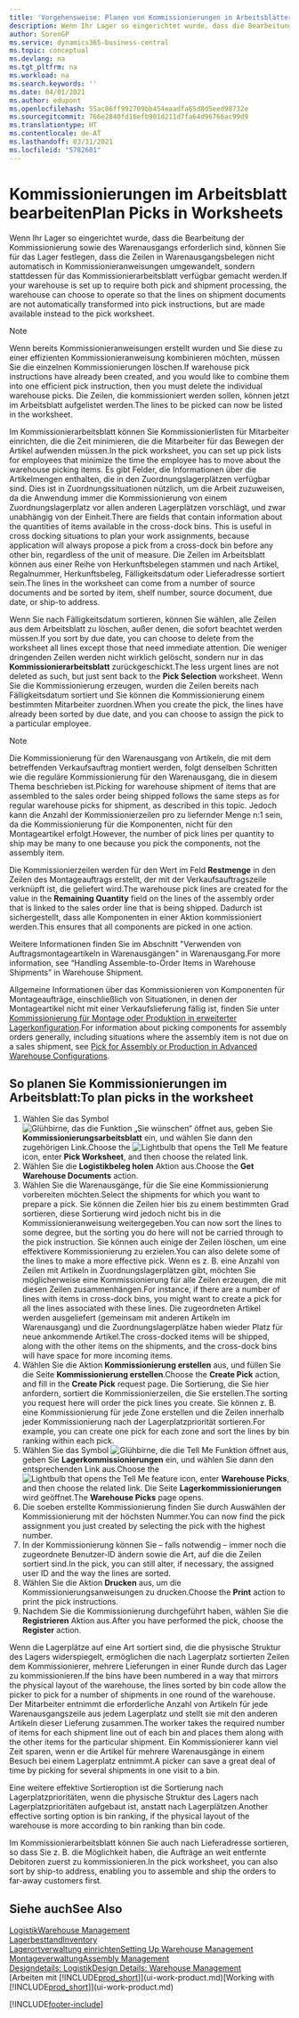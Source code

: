 ```yaml
---
title: 'Vorgehensweise: Planen von Kommissionierungen in Arbeitsblättern | Microsoft Docs'
description: Wenn Ihr Lager so eingerichtet wurde, dass die Bearbeitung der Kommissionierung sowie des Warenausgangs erforderlich sind, können Sie für das Lager festlegen, dass die Zeilen in Warenausgangsbelegen nicht automatisch in Kommissionieranweisungen umgewandelt, sondern stattdessen für das Kommissionierarbeitsblatt verfügbar gemacht werden.
author: SorenGP
ms.service: dynamics365-business-central
ms.topic: conceptual
ms.devlang: na
ms.tgt_pltfrm: na
ms.workload: na
ms.search.keywords: ''
ms.date: 04/01/2021
ms.author: edupont
ms.openlocfilehash: 55ac86ff992709bb454eaadfa65d8d5eed98732e
ms.sourcegitcommit: 766e2840fd16efb901d211d7fa64d96766ac99d9
ms.translationtype: HT
ms.contentlocale: de-AT
ms.lasthandoff: 03/31/2021
ms.locfileid: "5782601"
---
```

# <a name="plan-picks-in-worksheets"></a><span data-ttu-id="2743e-103">Kommissionierungen im Arbeitsblatt bearbeiten</span><span class="sxs-lookup"><span data-stu-id="2743e-103">Plan Picks in Worksheets</span></span>

<span data-ttu-id="2743e-104">Wenn Ihr Lager so eingerichtet wurde, dass die Bearbeitung der Kommissionierung sowie des Warenausgangs erforderlich sind, können Sie für das Lager festlegen, dass die Zeilen in Warenausgangsbelegen nicht automatisch in Kommissionieranweisungen umgewandelt, sondern stattdessen für das Kommissionierarbeitsblatt verfügbar gemacht werden.</span><span class="sxs-lookup"><span data-stu-id="2743e-104">If your warehouse is set up to require both pick and shipment processing, the warehouse can choose to operate so that the lines on shipment documents are not automatically transformed into pick instructions, but are made available instead to the pick worksheet.</span></span>  

> [!NOTE]  
> <span data-ttu-id="2743e-105">Wenn bereits Kommissionieranweisungen erstellt wurden und Sie diese zu einer effizienten Kommissionieranweisung kombinieren möchten, müssen Sie die einzelnen Kommissionierungen löschen.</span><span class="sxs-lookup"><span data-stu-id="2743e-105">If warehouse pick instructions have already been created, and you would like to combine them into one efficient pick instruction, then you must delete the individual warehouse picks.</span></span> <span data-ttu-id="2743e-106">Die Zeilen, die kommissioniert werden sollen, können jetzt im Arbeitsblatt aufgelistet werden.</span><span class="sxs-lookup"><span data-stu-id="2743e-106">The lines to be picked can now be listed in the worksheet.</span></span>  

<span data-ttu-id="2743e-107">Im Kommissionierarbeitsblatt können Sie Kommissionierlisten für Mitarbeiter einrichten, die die Zeit minimieren, die die Mitarbeiter für das Bewegen der Artikel aufwenden müssen.</span><span class="sxs-lookup"><span data-stu-id="2743e-107">In the pick worksheet, you can set up pick lists for employees that minimize the time the employee has to move about the warehouse picking items.</span></span> <span data-ttu-id="2743e-108">Es gibt Felder, die Informationen über die Artikelmengen enthalten, die in den Zuordnungslagerplätzen verfügbar sind. Dies ist in Zuordnungssituationen nützlich, um die Arbeit zuzuweisen, da die Anwendung immer die Kommissionierung von einem Zuordnungslagerplatz vor allen anderen Lagerplätzen vorschlägt, und zwar unabhängig von der Einheit.</span><span class="sxs-lookup"><span data-stu-id="2743e-108">There are fields that contain information about the quantities of items available in the cross-dock bins. This is useful in cross docking situations to plan your work assignments, because application will always propose a pick from a cross-dock bin before any other bin, regardless of the unit of measure.</span></span> <span data-ttu-id="2743e-109">Die Zeilen im Arbeitsblatt können aus einer Reihe von Herkunftsbelegen stammen und nach Artikel, Regalnummer, Herkunftsbeleg, Fälligkeitsdatum oder Lieferadresse sortiert sein.</span><span class="sxs-lookup"><span data-stu-id="2743e-109">The lines in the worksheet can come from a number of source documents and be sorted by item, shelf number, source document, due date, or ship-to address.</span></span>  

<span data-ttu-id="2743e-110">Wenn Sie nach Fälligkeitsdatum sortieren, können Sie wählen, alle Zeilen aus dem Arbeitsblatt zu löschen, außer denen, die sofort beachtet werden müssen.</span><span class="sxs-lookup"><span data-stu-id="2743e-110">If you sort by due date, you can choose to delete from the worksheet all lines except those that need immediate attention.</span></span> <span data-ttu-id="2743e-111">Die weniger dringenden Zeilen werden nicht wirklich gelöscht, sondern nur in das **Kommissionierarbeitsblatt** zurückgeschickt.</span><span class="sxs-lookup"><span data-stu-id="2743e-111">The less urgent lines are not deleted as such, but just sent back to the **Pick Selection** worksheet.</span></span> <span data-ttu-id="2743e-112">Wenn Sie die Kommissionierung erzeugen, wurden die Zeilen bereits nach Fälligkeitsdatum sortiert und Sie können die Kommissionierung einem bestimmten Mitarbeiter zuordnen.</span><span class="sxs-lookup"><span data-stu-id="2743e-112">When you create the pick, the lines have already been sorted by due date, and you can choose to assign the pick to a particular employee.</span></span>  

> [!NOTE]  
> <span data-ttu-id="2743e-113">Die Kommissionierung für den Warenausgang von Artikeln, die mit dem betreffenden Verkaufsauftrag montiert werden, folgt denselben Schritten wie die reguläre Kommissionierung für den Warenausgang, die in diesem Thema beschrieben ist.</span><span class="sxs-lookup"><span data-stu-id="2743e-113">Picking for warehouse shipment of items that are assembled to the sales order being shipped follows the same steps as for regular warehouse picks for shipment, as described in this topic.</span></span> <span data-ttu-id="2743e-114">Jedoch kann die Anzahl der Kommissionierzeilen pro zu liefernder Menge n:1 sein, da die Kommissionierung für die Komponenten, nicht für den Montageartikel erfolgt.</span><span class="sxs-lookup"><span data-stu-id="2743e-114">However, the number of pick lines per quantity to ship may be many to one because you pick the components, not the assembly item.</span></span>  
>
> <span data-ttu-id="2743e-115">Die Kommissionierzeilen werden für den Wert im Feld **Restmenge** in den Zeilen des Montageauftrags erstellt, der mit der Verkaufsauftragszeile verknüpft ist, die geliefert wird.</span><span class="sxs-lookup"><span data-stu-id="2743e-115">The warehouse pick lines are created for the value in the **Remaining Quantity** field on the lines of the assembly order that is linked to the sales order line that is being shipped.</span></span> <span data-ttu-id="2743e-116">Dadurch ist sichergestellt, dass alle Komponenten in einer Aktion kommissioniert werden.</span><span class="sxs-lookup"><span data-stu-id="2743e-116">This ensures that all components are picked in one action.</span></span>  
>
> <span data-ttu-id="2743e-117">Weitere Informationen finden Sie im Abschnitt "Verwenden von Auftragsmontageartikeln in Warenausgängen" in Warenausgang.</span><span class="sxs-lookup"><span data-stu-id="2743e-117">For more information, see “Handling Assemble-to-Order Items in Warehouse Shipments” in Warehouse Shipment.</span></span>  
>
> <span data-ttu-id="2743e-118">Allgemeine Informationen über das Kommissionieren von Komponenten für Montageaufträge, einschließlich von Situationen, in denen der Montageartikel nicht mit einer Verkaufslieferung fällig ist, finden Sie unter [Kommissionierung für Montage oder Produktion in erweiterter Lagerkonfiguration](warehouse-how-to-pick-for-internal-operations-in-advanced-warehousing.md).</span><span class="sxs-lookup"><span data-stu-id="2743e-118">For information about picking components for assembly orders generally, including situations where the assembly item is not due on a sales shipment, see [Pick for Assembly or Production in Advanced Warehouse Configurations](warehouse-how-to-pick-for-internal-operations-in-advanced-warehousing.md).</span></span>  

## <a name="to-plan-picks-in-the-worksheet"></a><span data-ttu-id="2743e-119">So planen Sie Kommissionierungen im Arbeitsblatt:</span><span class="sxs-lookup"><span data-stu-id="2743e-119">To plan picks in the worksheet</span></span>

1. <span data-ttu-id="2743e-120">Wählen Sie das Symbol ![Glühbirne, das die Funktion „Sie wünschen“ öffnet](media/ui-search/search_small.png "Tell Me-Funktion") aus, geben Sie **Kommissionierungsarbeitsblatt** ein, und wählen Sie dann den zugehörigen Link.</span><span class="sxs-lookup"><span data-stu-id="2743e-120">Choose the ![Lightbulb that opens the Tell Me feature](media/ui-search/search_small.png "Tell me what you want to do") icon, enter **Pick Worksheet**, and then choose the related link.</span></span>  
2. <span data-ttu-id="2743e-121">Wählen Sie die **Logistikbeleg holen** Aktion aus.</span><span class="sxs-lookup"><span data-stu-id="2743e-121">Choose the **Get Warehouse Documents** action.</span></span>  
3. <span data-ttu-id="2743e-122">Wählen Sie die Warenausgänge, für die Sie eine Kommissionierung vorbereiten möchten.</span><span class="sxs-lookup"><span data-stu-id="2743e-122">Select the shipments for which you want to prepare a pick.</span></span> <span data-ttu-id="2743e-123">Sie können die Zeilen hier bis zu einem bestimmten Grad sortieren, diese Sortierung wird jedoch nicht bis in die Kommissionieranweisung weitergegeben.</span><span class="sxs-lookup"><span data-stu-id="2743e-123">You can now sort the lines to some degree, but the sorting you do here will not be carried through to the pick instruction.</span></span> <span data-ttu-id="2743e-124">Sie können auch einige der Zeilen löschen, um eine effektivere Kommissionierung zu erzielen.</span><span class="sxs-lookup"><span data-stu-id="2743e-124">You can also delete some of the lines to make a more effective pick.</span></span> <span data-ttu-id="2743e-125">Wenn es z. B. eine Anzahl von Zeilen mit Artikeln in Zuordnungslagerplätzen gibt, möchten Sie möglicherweise eine Kommissionierung für alle Zeilen erzeugen, die mit diesen Zeilen zusammenhängen.</span><span class="sxs-lookup"><span data-stu-id="2743e-125">For instance, if there are a number of lines with items in cross-dock bins, you might want to create a pick for all the lines associated with these lines.</span></span> <span data-ttu-id="2743e-126">Die zugeordneten Artikel werden ausgeliefert (gemeinsam mit anderen Artikeln im Warenausgang) und die Zuordnungslagerplätze haben wieder Platz für neue ankommende Artikel.</span><span class="sxs-lookup"><span data-stu-id="2743e-126">The cross-docked items will be shipped, along with the other items on the shipments, and the cross-dock bins will have space for more incoming items.</span></span>  
4. <span data-ttu-id="2743e-127">Wählen Sie die Aktion **Kommissionierung erstellen** aus, und füllen Sie die Seite **Kommissionierung erstellen**.</span><span class="sxs-lookup"><span data-stu-id="2743e-127">Choose the **Create Pick** action, and fill in the **Create Pick** request page.</span></span> <span data-ttu-id="2743e-128">Die Sortierung, die Sie hier anfordern, sortiert die Kommissionierzeilen, die Sie erstellen.</span><span class="sxs-lookup"><span data-stu-id="2743e-128">The sorting you request here will order the pick lines you create.</span></span> <span data-ttu-id="2743e-129">Sie können z. B. eine Kommissionierung für jede Zone erstellen und die Zeilen innerhalb jeder Kommissionierung nach der Lagerplatzpriorität sortieren.</span><span class="sxs-lookup"><span data-stu-id="2743e-129">For example, you can create one pick for each zone and sort the lines by bin ranking within each pick.</span></span>  
5. <span data-ttu-id="2743e-130">Wählen Sie das Symbol ![Glühbirne, die die Tell Me Funktion öffnet](media/ui-search/search_small.png "Tell Me-Funktion") aus, geben Sie **Lagerkommissionierungen** ein, und wählen Sie dann den entsprechenden Link aus.</span><span class="sxs-lookup"><span data-stu-id="2743e-130">Choose the ![Lightbulb that opens the Tell Me feature](media/ui-search/search_small.png "Tell me what you want to do") icon, enter **Warehouse Picks**, and then choose the related link.</span></span> <span data-ttu-id="2743e-131">Die Seite **Lagerkommissionierungen** wird geöffnet.</span><span class="sxs-lookup"><span data-stu-id="2743e-131">The **Warehouse Picks** page opens.</span></span>  
6. <span data-ttu-id="2743e-132">Die soeben erstellte Kommissionierung finden Sie durch Auswählen der Kommissionierung mit der höchsten Nummer.</span><span class="sxs-lookup"><span data-stu-id="2743e-132">You can now find the pick assignment you just created by selecting the pick with the highest number.</span></span>  
7. <span data-ttu-id="2743e-133">In der Kommissionierung können Sie – falls notwendig – immer noch die zugeordnete Benutzer-ID ändern sowie die Art, auf die die Zeilen sortiert sind.</span><span class="sxs-lookup"><span data-stu-id="2743e-133">In the pick, you can still alter, if necessary, the assigned user ID and the way the lines are sorted.</span></span>  
8. <span data-ttu-id="2743e-134">Wählen Sie die Aktion **Drucken** aus, um die Kommissionierungsanweisungen zu drucken.</span><span class="sxs-lookup"><span data-stu-id="2743e-134">Choose the **Print** action to print the pick instructions.</span></span>  
9. <span data-ttu-id="2743e-135">Nachdem Sie die Kommissionierung durchgeführt haben, wählen Sie die **Registrieren** Aktion aus.</span><span class="sxs-lookup"><span data-stu-id="2743e-135">After you have performed the pick, choose the **Register** action.</span></span>  

<span data-ttu-id="2743e-136">Wenn die Lagerplätze auf eine Art sortiert sind, die die physische Struktur des Lagers widerspiegelt, ermöglichen die nach Lagerplatz sortierten Zeilen dem Kommissionierer, mehrere Lieferungen in einer Runde durch das Lager zu kommissionieren.</span><span class="sxs-lookup"><span data-stu-id="2743e-136">If the bins have been numbered in a way that mirrors the physical layout of the warehouse, the lines sorted by bin code allow the picker to pick for a number of shipments in one round of the warehouse.</span></span> <span data-ttu-id="2743e-137">Der Mitarbeiter entnimmt die erforderliche Anzahl von Artikeln für jede Warenausgangszeile aus jedem Lagerplatz und stellt sie mit den anderen Artikeln dieser Lieferung zusammen.</span><span class="sxs-lookup"><span data-stu-id="2743e-137">The worker takes the required number of items for each shipment line out of each bin and places them along with the other items for the particular shipment.</span></span> <span data-ttu-id="2743e-138">Ein Kommissionierer kann viel Zeit sparen, wenn er die Artikel für mehrere Warenausgänge in einem Besuch bei einem Lagerplatz entnimmt.</span><span class="sxs-lookup"><span data-stu-id="2743e-138">A picker can save a great deal of time by picking for several shipments in one visit to a bin.</span></span>  

<span data-ttu-id="2743e-139">Eine weitere effektive Sortieroption ist die Sortierung nach Lagerplatzprioritäten, wenn die physische Struktur des Lagers nach Lagerplatzprioritäten aufgebaut ist, anstatt nach Lagerplätzen.</span><span class="sxs-lookup"><span data-stu-id="2743e-139">Another effective sorting option is bin ranking, if the physical layout of the warehouse is more according to bin ranking than bin code.</span></span>  

<span data-ttu-id="2743e-140">Im Kommissionierarbeitsblatt können Sie auch nach Lieferadresse sortieren, so dass Sie z. B. die Möglichkeit haben, die Aufträge an weit entfernte Debitoren zuerst zu kommissionieren.</span><span class="sxs-lookup"><span data-stu-id="2743e-140">In the pick worksheet, you can also sort by ship-to address, enabling you to assemble and ship the orders to far-away customers first.</span></span>  

## <a name="see-also"></a><span data-ttu-id="2743e-141">Siehe auch</span><span class="sxs-lookup"><span data-stu-id="2743e-141">See Also</span></span>

[<span data-ttu-id="2743e-142">Logistik</span><span class="sxs-lookup"><span data-stu-id="2743e-142">Warehouse Management</span></span>](warehouse-manage-warehouse.md)  
[<span data-ttu-id="2743e-143">Lagerbesttand</span><span class="sxs-lookup"><span data-stu-id="2743e-143">Inventory</span></span>](inventory-manage-inventory.md)  
[<span data-ttu-id="2743e-144">Lagerortverwaltung einrichten</span><span class="sxs-lookup"><span data-stu-id="2743e-144">Setting Up Warehouse Management</span></span>](warehouse-setup-warehouse.md)  
[<span data-ttu-id="2743e-145">Montageverwaltung</span><span class="sxs-lookup"><span data-stu-id="2743e-145">Assembly Management</span></span>](assembly-assemble-items.md)  
[<span data-ttu-id="2743e-146">Designdetails: Logistik</span><span class="sxs-lookup"><span data-stu-id="2743e-146">Design Details: Warehouse Management</span></span>](design-details-warehouse-management.md)  
<span data-ttu-id="2743e-147">[Arbeiten mit [!INCLUDE[prod_short](includes/prod_short.md)]](ui-work-product.md)</span><span class="sxs-lookup"><span data-stu-id="2743e-147">[Working with [!INCLUDE[prod_short](includes/prod_short.md)]](ui-work-product.md)</span></span>  


[!INCLUDE[footer-include](includes/footer-banner.md)]